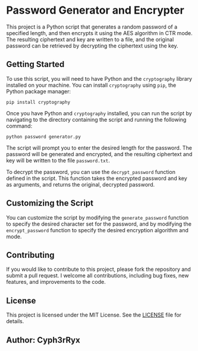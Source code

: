 # Password Generator and Encrypter

This project is a Python script that generates a random password of a specified length, and then encrypts it using the AES algorithm in CTR mode. The resulting ciphertext and key are written to a file, and the original password can be retrieved by decrypting the ciphertext using the key.

## Getting Started

To use this script, you will need to have Python and the `cryptography` library installed on your machine. You can install `cryptography` using `pip`, the Python package manager:

``` pip install cryptography ```


Once you have Python and `cryptography` installed, you can run the script by navigating to the directory containing the script and running the following command:

``` python password generator.py ```


The script will prompt you to enter the desired length for the password. The password will be generated and encrypted, and the resulting ciphertext and key will be written to the file `password.txt`.

To decrypt the password, you can use the `decrypt_password` function defined in the script. This function takes the encrypted password and key as arguments, and returns the original, decrypted password.

## Customizing the Script

You can customize the script by modifying the `generate_password` function to specify the desired character set for the password, and by modifying the `encrypt_password` function to specify the desired encryption algorithm and mode.

## Contributing

If you would like to contribute to this project, please fork the repository and submit a pull request. I welcome all contributions, including bug fixes, new features, and improvements to the code.

## License

This project is licensed under the MIT License. See the [LICENSE](LICENSE) file for details.


## Author: Cyph3rRyx
